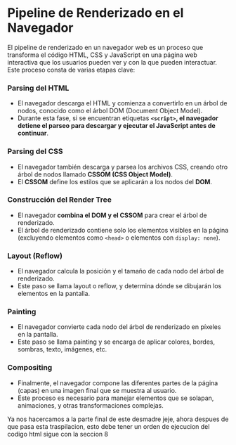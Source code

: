 # Pipeline de Renderizado en el Navegador

El pipeline de renderizado en un navegador web es un proceso que transforma el código HTML, CSS y JavaScript en una página web interactiva que los usuarios pueden ver y con la que pueden interactuar. Este proceso consta de varias etapas clave:

### Parsing del HTML

- El navegador descarga el HTML y comienza a convertirlo en un árbol de nodos, conocido como el árbol DOM (Document Object Model).
- Durante esta fase, si se encuentran etiquetas **`<script>`, el navegador detiene el parseo para descargar y ejecutar el JavaScript antes de continuar**.

### Parsing del CSS

- El navegador también descarga y parsea los archivos CSS, creando otro árbol de nodos llamado **CSSOM (CSS Object Model)**.
- El **CSSOM** define los estilos que se aplicarán a los nodos del **DOM**.

### Construcción del Render Tree

- El navegador **combina el DOM y el CSSOM** para crear el árbol de renderizado.
- El árbol de renderizado contiene solo los elementos visibles en la página (excluyendo elementos como `<head>` o elementos con `display: none`).

### Layout (Reflow)

- El navegador calcula la posición y el tamaño de cada nodo del árbol de renderizado.
- Este paso se llama layout o reflow, y determina dónde se dibujarán los elementos en la pantalla.

### Painting

- El navegador convierte cada nodo del árbol de renderizado en píxeles en la pantalla.
- Este paso se llama painting y se encarga de aplicar colores, bordes, sombras, texto, imágenes, etc.

### Compositing

- Finalmente, el navegador compone las diferentes partes de la página (capas) en una imagen final que se muestra al usuario.
- Este proceso es necesario para manejar elementos que se solapan, animaciones, y otras transformaciones complejas.

Ya nos hacercamos a la parte final de este desmadre jeje, ahora despues de que pasa esta traspilacion, esto debe tener un orden de ejecucion del codigo html
sigue con la seccion 8
